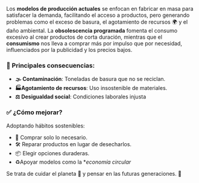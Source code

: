 Los **modelos de producción actuales** se enfocan en fabricar en masa para satisfacer la demanda,
facilitando el acceso a productos, pero generando problemas como el exceso de basura, el agotamiento de
recursos 🌍 y el daño ambiental.
La **obsolescencia programada** fomenta el consumo excesivo al crear productos de corta duración,
mientras que el **consumismo** nos lleva a comprar más por impulso que por necesidad, influenciados
por la publicidad y los precios bajos.
### 🛑 Principales consecuencias:
- **🌫 Contaminación**: Toneladas de basura que no se reciclan.
- **🏭Agotamiento de recursos**: Uso insostenible de materiales.
- **⚖️ Desigualdad social**: Condiciones laborales injusta
### ✅ ¿Cómo mejorar?
Adoptando hábitos sostenibles:
- 🛒 Comprar solo lo necesario.
- 🛠 Reparar productos en lugar de desecharlos.
- 📦 Elegir opciones duraderas.
- ♻️Apoyar modelos como la **economía circular*


Se trata de cuidar el planeta 🌱 y pensar en las futuras generaciones. 💚
